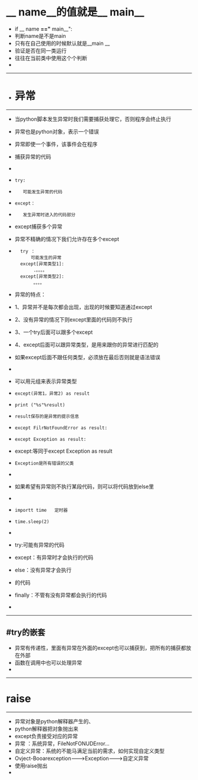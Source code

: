 # __ name__的值就是__ main__
- if __ name __=="__ main__":
- 判断name是不是main
- 只有在自己使用的时候默认就是__main __
- 验证是否在同一类运行
- 往往在当前类中使用这个个判断
- 

---
- # 异常
---
- 当python脚本发生异常时我们需要捕获处理它，否则程序会终止执行
- 异常也是python对象，表示一个错误
- 异常即使一个事件，该事件会在程序
- 捕获异常的代码
-     
-     try:
-        可能发生异常的代码
-     except：
-        发生异常时进入的代码部分
- except捕获多个异常
- 异常不精确的情况下我们允许存在多个except
- 
        try ：
            可能发生的异常
        except[异常类型1]:
             .。。。。
        except[异常类型2]:
             。。。。

- 异常的特点：
-  1、异常并不是每次都会出现，出现的时候要知道通过except
-  2、没有异常的情况下则except里面的代码则不执行
-  3、一个try后面可以跟多个except
-  4、except后面可以跟异常类型，是用来跟你的异常进行匹配的
-  如果except后面不跟任何类型，必须放在最后否则就是语法错误
-  
- 可以用元组来表示异常类型
-     except(异常1，异常2) as result
-     print ("%s"%result)
-     result保存的是异常的提示信息
-     except FilrNotFoundError as result:
-     except Exception as result:
- except:等同于except Exception as result
-     Exception是所有错误的父类
-     
-    如果希望有异常则不执行某段代码，则可以将代码放到else里
-    



-     importt time   定时器
-     time.sleep(2)
-     

- try:可能有异常的代码
- except：有异常时才会执行的代码
- else：没有异常才会执行
- 的代码
- finally：不管有没有异常都会执行的代码
- 

---
 #try的嵌套
---
- 异常有传递性，里面有异常在外面的except也可以捕获到，把所有的捕获都放在外部
- 函数在调用中也可以处理异常
- 
---
# raise 
---
- 异常对象是python解释器产生的、
- python解释器把对象抛出来
- except负责接受对应的异常
- 异常 ：系统异常，FileNotFONUDError...
- 自定义异常：系统的不能马满足当前的需求，如何实现自定义类型
- Ovject-Booarexception--->Exception--->自定义异常
- 使用raise抛出
- 